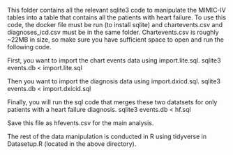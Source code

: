 This folder contains all the relevant sqlite3 code to manipulate the MIMIC-IV tables
into a table that contains all the patients with heart failure. To use this code,
the docker file must be run (to install sqlite) and chartevents.csv and
diagnoses_icd.csv must be in the same folder. Chartevents.csv is roughly ~22MB in size,
so make sure you have sufficient space to open and run the following code. 

First, you want to import the chart events data using import.lite.sql.
sqlite3 events.db < import.lite.sql

Then you want to import the diagnosis data using import.dxicd.sql.
sqlite3 events.db < import.dxicid.sql

Finally, you will run the sql code that merges these two datatsets for only patients
with a heart failure diagnosis. 
sqlite3 events.db < hf.sql

Save this file as hfevents.csv for the main analysis.

The rest of the data manipulation is conducted in R using tidyverse in Datasetup.R
(located in the above directory).